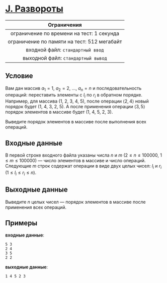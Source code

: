 # [J. Развороты](TaskJ.java)

| Ограничения                                 |
|:-------------------------------------------:|
| ограничение по времени на тест: 1 секунда   |
| ограничение по памяти на тест: 512 мегабайт |
| входной файл: `стандартный ввод`            |
| выходной файл: `стандартный вывод`          |

## Условие

Вам дан массив $a_1 = 1, ~ a_2 = 2, ~ \ldots, ~ a_n = n$ и последовательность операций: переставить элементы с $l_i$ по $r_i$ в обратном порядке. Например, для массива $(1, ~ 2, ~ 3, ~ 4, ~ 5)$, после операции $\langle 2, 4 \rangle$ новый порядок будет $(1, ~ 4, ~ 3, ~ 2, ~ 5)$. А после применения операции $\langle 3, 5 \rangle$ порядок элементов в массиве будет $(1, ~ 4, ~ 5, ~ 2, ~ 3)$.

Выведите порядок элементов в массиве после выполнения всех операций.

## Входные данные

В первой строке входного файла указаны числа $n$ и $m$ $(2 \leqslant n \leqslant 100000, ~ 1 \leqslant m \leqslant 100000)$ — число элементов в массиве и число операций. Следующие $m$ строк содержат операции в виде двух целых чисел: $l_i$ и $r_i$ $(1 \leqslant l_i \leqslant r_i \leqslant n)$.

## Выходные данные

Выведите $n$ целых чисел — порядок элементов в массиве после применения всех операций.

## Примеры

**входные данные**:

```text
5 3
2 4
3 5
2 2
```

**выходные данные**:

```text
1 4 5 2 3
```
